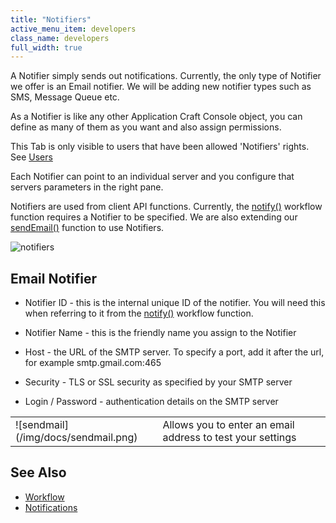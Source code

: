 ```yaml
---
title: "Notifiers"
active_menu_item: developers
class_name: developers
full_width: true
---
```



A Notifier simply sends out notifications. Currently, the only type of Notifier we offer is an Email notifier. We will be adding new notifier types such as SMS, Message Queue etc.

As a Notifier is like any other Application Craft Console object, you can define as many of them as you want and also assign permissions.

This Tab is only visible to users that have been allowed 'Notifiers' rights. See [Users](/developers/user-guide/product-guide/the-console/console-tabs/more/users-groups/users)

Each Notifier can point to an individual server and you configure that servers parameters in the right pane.

Notifiers are used from client API functions. Currently, the [notify()](/developers/user-guide/scripting-apis/client-api/workflow-functions/notify) workflow function requires a Notifier to be specified. We are also extending our [sendEmail()](sendemail.htm) function to use Notifiers.

![notifiers](/img/docs/notifiers.zoom63.png)

## Email Notifier

 - Notifier ID - this is the internal unique ID of the notifier. You will need this when referring to it from the [notify()](/developers/user-guide/scripting-apis/client-api/workflow-functions/notify) workflow function.

 - Notifier Name - this is the friendly name you assign to the Notifier

 - Host - the URL of the SMTP server. To specify a port, add it after the url, for example smtp.gmail.com:465

 - Security - TLS or SSL security as specified by your SMTP server

 - Login / Password - authentication details on the SMTP server

<table>
<tr>
<td width="96">
![sendmail](/img/docs/sendmail.png)

</td>
<td width="20">
</td>
<td width="550">
Allows you to enter an email address to test your settings

</td>
</tr>
</table>

## See Also

 - [Workflow](/developers/user-guide/product-guide/advanced-features/workflow/)
 - [Notifications](/developers/user-guide/product-guide/account-management/notifications)

